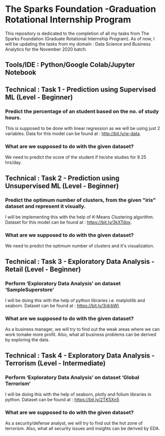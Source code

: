 # The Sparks Foundation -Graduation Rotational Internship Program

This repository is dedicated to the completion of all my tasks from The Sparks Foundation (Graduate Rotational Internship Program).
As of now, I will be updating the tasks from my domain : Data Science and Business Analytics for the November 2020 batch.

## Tools/IDE : Python/Google Colab/Jupyter Notebook

## Technical : Task 1 - Prediction using Supervised ML (Level - Beginner)
### Predict the percentage of an student based on the no. of study hours. 
This is supposed to be done with linear regression as we will be using just 2 variables. Data for this model can be found at : http://bit.ly/w-data. 

### What are we supposed to do with the given dataset?
We need to predict the score of the student if he/she studies for 9.25 hrs/day.

## Technical : Task 2 - Prediction using Unsupervised ML (Level - Beginner)
### Predict the optimum number of clusters, from the given "iris" dataset and represent it visually.
I will be implementing this with the help of K-Means Clustering algorithm. Dataset for this model can be found at : https://bit.ly/3kXTdox.

### What are we supposed to do with the given dataset?
We need to predict the optimum number of clusters and it's visualization.

## Technical : Task 3 - Exploratory Data Analysis - Retail (Level - Beginner)
### Perform ‘Exploratory Data Analysis’ on dataset ‘SampleSuperstore’
I will be doing this with the help of python libraries i.e. matplotlib and seaborn. Dataset can be found at : https://bit.ly/3i4rbWl.

### What are we supposed to do with the given dataset?
As a business manager, we will try to find out the weak areas where we can work tomake more profit. Also, what all business problems can be derived by exploring the data.

## Technical : Task 4 - Exploratory Data Analysis - Terrorism (Level - Intermediate)
### Perform ‘Exploratory Data Analysis’ on dataset ‘Global Terrorism’
I will be doing this with the help of seaborn, plotly and folium libraries in python. Dataset can be found at : https://bit.ly/2TK5Xn5

### What are we supposed to do with the given dataset?
As a security/defense analyst, we will try to find out the hot zone of terrorism. Also, what all security issues and insights can be derived by EDA.

